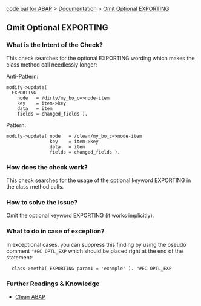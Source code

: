 [code pal for ABAP](../../README.md) > [Documentation](../check_documentation.md) > [Omit Optional EXPORTING](omit-optional-exporting.md)

## Omit Optional EXPORTING

### What is the Intent of the Check?

This check searches for the optional EXPORTING wording which makes the class method call needlessly longer:

Anti-Pattern:
```abap
modify->update(
  EXPORTING
    node   = /dirty/my_bo_c=>node-item
    key    = item->key
    data   = item
    fields = changed_fields ).
```

Pattern:
```abap
modify->update( node   = /clean/my_bo_c=>node-item
                key    = item->key
                data   = item
                fields = changed_fields ).
```


### How does the check work?

This check searches for the usage of the optional keyword EXPORTING in the class method calls.

### How to solve the issue?

Omit the optional keyword EXPORTING (it works implicitly).

### What to do in case of exception?

In exceptional cases, you can suppress this finding by using the pseudo comment `"#EC OPTL_EXP` which should be placed right at the end of the statement:

```abap
  class->meth1( EXPORTING param1 = 'example' ). "#EC OPTL_EXP
```

### Further Readings & Knowledge

* [Clean ABAP](https://github.com/SAP/styleguides/blob/main/clean-abap/CleanABAP.md#omit-the-optional-keyword-exporting)
